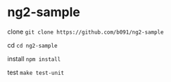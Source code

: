 # ng2-sample

clone `git clone https://github.com/b091/ng2-sample`

cd `cd ng2-sample`

install `npm install`

test `make test-unit`
